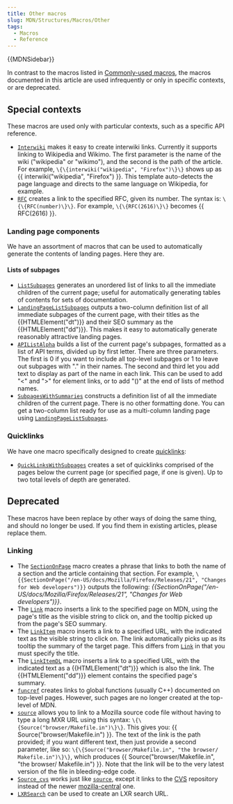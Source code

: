 ```yaml
---
title: Other macros
slug: MDN/Structures/Macros/Other
tags:
  - Macros
  - Reference
---
```

{{MDNSidebar}}

In contrast to the macros listed in [Commonly-used macros](/en-US/docs/MDN/Structures/Macros/Commonly-used_macros), the macros documented in this article are used infrequently or only in specific contexts, or are deprecated.

## Special contexts

These macros are used only with particular contexts, such as a specific API reference.

- [`Interwiki`](https://github.com/mdn/yari/blob/main/kumascript/macros/Interwiki.ejs) makes it easy to create interwiki links. Currently it supports linking to Wikipedia and Wikimo. The first parameter is the name of the wiki ("wikipedia" or "wikimo"), and the second is the path of the article. For example, `\{\{interwiki("wikipedia", "Firefox")\}\}` shows up as {{ interwiki("wikipedia", "Firefox") }}. This template auto-detects the page language and directs to the same language on Wikipedia, for example.
- [`RFC`](https://github.com/mdn/yari/blob/main/kumascript/macros/RFC.ejs) creates a link to the specified RFC, given its number. The syntax is: `\{\{RFC(number)\}\}`. For example, `\{\{RFC(2616)\}\}` becomes {{ RFC(2616) }}.

### Landing page components

We have an assortment of macros that can be used to automatically generate the contents of landing pages. Here they are.

#### Lists of subpages

- [`ListSubpages`](https://github.com/mdn/yari/blob/main/kumascript/macros/ListSubpages.ejs) generates an unordered list of links to all the immediate children of the current page; useful for automatically generating tables of contents for sets of documentation.
- [`LandingPageListSubpages`](https://github.com/mdn/yari/blob/main/kumascript/macros/LandingPageListSubpages.ejs) outputs a two-column definition list of all immediate subpages of the current page, with their titles as the {{HTMLElement("dt")}} and their SEO summary as the {{HTMLElement("dd")}}. This makes it easy to automatically generate reasonably attractive landing pages.
- [`APIListAlpha`](https://github.com/mdn/yari/blob/main/kumascript/macros/APIListAlpha.ejs) builds a list of the current page's subpages, formatted as a list of API terms, divided up by first letter. There are three parameters. The first is 0 if you want to include all top-level subpages or 1 to leave out subpages with "." in their names. The second and third let you add text to display as part of the name in each link. This can be used to add "<" and ">" for element links, or to add "()" at the end of lists of method names.
- [`SubpagesWithSummaries`](https://github.com/mdn/yari/blob/main/kumascript/macros/SubpagesWithSummaries.ejs) constructs a definition list of all the immediate children of the current page. There is no other formatting done. You can get a two-column list ready for use as a multi-column landing page using [`LandingPageListSubpages`](https://github.com/mdn/yari/blob/main/kumascript/macros/LandingPageListSubpages.ejs).

### Quicklinks

We have one macro specifically designed to create [quicklinks](/en-US/docs/MDN/Structures/Quicklinks):

- [`QuickLinksWithSubpages`](https://github.com/mdn/yari/blob/main/kumascript/macros/QuickLinksWithSubpages.ejs) creates a set of quicklinks comprised of the pages below the current page (or specified page, if one is given). Up to two total levels of depth are generated.

## Deprecated

These macros have been replace by other ways of doing the same thing, and should no longer be used. If you find them in existing articles, please replace them.

### Linking

- The [`SectionOnPage`](https://github.com/mdn/yari/blob/main/kumascript/macros/SectionOnPage.ejs) macro creates a phrase that links to both the name of a section and the article containing that section. For example, `\{{SectionOnPage("/en-US/docs/Mozilla/Firefox/Releases/21", "Changes for Web developers")}}` outputs the following: _{{SectionOnPage("/en-US/docs/Mozilla/Firefox/Releases/21", "Changes for Web developers")}}_.
- The [`Link`](https://github.com/mdn/yari/blob/main/kumascript/macros/Link.ejs) macro inserts a link to the specified page on MDN, using the page's title as the visible string to click on, and the tooltip picked up from the page's SEO summary.
- The [`LinkItem`](https://github.com/mdn/yari/tree/main/kumascript/macros/LinkItem.ejs) macro inserts a link to a specified URL, with the indicated text as the visible string to click on. The link automatically picks up as its tooltip the summary of the target page. This differs from [`Link`](https://github.com/mdn/yari/blob/main/kumascript/macros/Link.ejs) in that you must specify the title.
- The [`LinkItemDL`](https://github.com/mdn/yari/tree/main/kumascript/macros/LinkItemDL.ejs) macro inserts a link to a specified URL, with the indicated text as a {{HTMLElement("dt")}} which is also the link. The {{HTMLElement("dd")}} element contains the specified page's summary.
- [`funcref`](https://github.com/mdn/yari/tree/main/kumascript/macros/funcref.ejs) creates links to global functions (usually C++) documented on top-level pages. However, such pages are no longer created at the top-level of MDN.
- [`source`](https://github.com/mdn/yari/blob/main/kumascript/macros/source.ejs) allows you to link to a Mozilla source code file without having to type a long MXR URL using this syntax: `\{\{Source("browser/Makefile.in")\}\}`. This gives you: {{ Source("browser/Makefile.in") }}. The text of the link is the path provided; if you want different text, then just provide a second parameter, like so: `\{\{Source("browser/Makefile.in", "the browser/ Makefile.in")\}\}`, which produces {{ Source("browser/Makefile.in", "the browser/ Makefile.in") }}. Note that the link will be to the very latest version of the file in bleeding-edge code.
- [`Source_cvs`](https://github.com/mdn/yari/tree/main/kumascript/macros/Source_cvs.ejs) works just like [`source`](https://github.com/mdn/yari/blob/main/kumascript/macros/source.ejs), except it links to the [CVS](/en-US/docs/Mozilla/Developer_guide/Source_Code/CVS) repository instead of the newer [mozilla-central](/en-US/docs/Mozilla/Developer_guide/mozilla-central) one.
- [`LXRSearch`](https://github.com/mdn/yari/blob/main/kumascript/macros/LXRSearch.ejs) can be used to create an LXR search URL.
